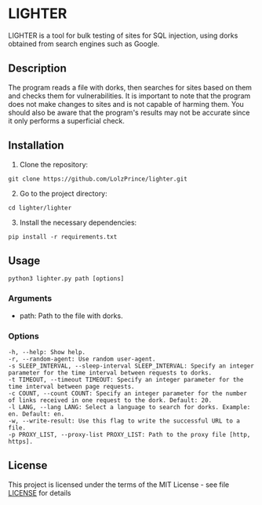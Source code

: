 # LIGHTER

LIGHTER is a tool for bulk testing of sites for SQL injection, using dorks obtained from search engines such as Google.

## Description

The program reads a file with dorks, then searches for sites based on them and checks them for vulnerabilities. It is important to note that the program does not make changes to sites and is not capable of harming them. You should also be aware that the program's results may not be accurate since it only performs a superficial check.
## Installation

1. Clone the repository:
```console
git clone https://github.com/LolzPrince/lighter.git
```
2. Go to the project directory:
```console
cd lighter/lighter
```
3. Install the necessary dependencies:
```console
pip install -r requirements.txt
```
## Usage

```console
python3 lighter.py path [options]
```
### Arguments

- path: Path to the file with dorks.

### Options
```console
-h, --help: Show help.
-r, --random-agent: Use random user-agent.
-s SLEEP_INTERVAL, --sleep-interval SLEEP_INTERVAL: Specify an integer parameter for the time interval between requests to dorks.
-t TIMEOUT, --timeout TIMEOUT: Specify an integer parameter for the time interval between page requests.
-c COUNT, --count COUNT: Specify an integer parameter for the number of links received in one request to the dork. Default: 20.
-l LANG, --lang LANG: Select a language to search for dorks. Example: en. Default: en.
-w, --write-result: Use this flag to write the successful URL to a file.
-p PROXY_LIST, --proxy-list PROXY_LIST: Path to the proxy file [http, https].
```
## License

This project is licensed under the terms of the MIT License - see file [LICENSE](LICENSE) for details
